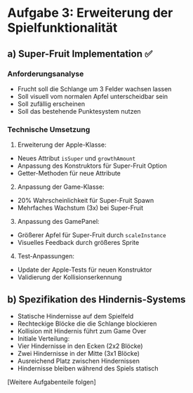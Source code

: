 # Aufgabe 3: Erweiterung der Spielfunktionalität

## a) Super-Fruit Implementation ✅

### Anforderungsanalyse
- Frucht soll die Schlange um 3 Felder wachsen lassen
- Soll visuell vom normalen Apfel unterscheidbar sein
- Soll zufällig erscheinen
- Soll das bestehende Punktesystem nutzen

### Technische Umsetzung
1. Erweiterung der Apple-Klasse:
  - Neues Attribut `isSuper` und `growthAmount`
  - Anpassung des Konstruktors für Super-Fruit Option
  - Getter-Methoden für neue Attribute

2. Anpassung der Game-Klasse:
  - 20% Wahrscheinlichkeit für Super-Fruit Spawn
  - Mehrfaches Wachstum (3x) bei Super-Fruit

3. Anpassung des GamePanel:
  - Größerer Apfel für Super-Fruit durch `scaleInstance`
  - Visuelles Feedback durch größeres Sprite

4. Test-Anpassungen:
  - Update der Apple-Tests für neuen Konstruktor
  - Validierung der Kollisionserkennung

## b) Spezifikation des Hindernis-Systems
- Statische Hindernisse auf dem Spielfeld
- Rechteckige Blöcke die die Schlange blockieren
- Kollision mit Hindernis führt zum Game Over
- Initiale Verteilung:
 - Vier Hindernisse in den Ecken (2x2 Blöcke)
 - Zwei Hindernisse in der Mitte (3x1 Blöcke)
 - Ausreichend Platz zwischen Hindernissen
- Hindernisse bleiben während des Spiels statisch

[Weitere Aufgabenteile folgen]